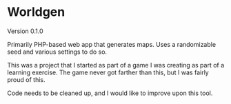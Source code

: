 # Worldgen
Version 0.1.0

Primarily PHP-based web app that generates maps. Uses a randomizable seed and various settings to do so.

This was a project that I started as part of a game I was creating as part of a learning exercise. The game never got farther than this, but I was fairly proud of this.

Code needs to be cleaned up, and I would like to improve upon this tool.
